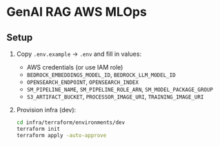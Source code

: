 # GenAI RAG AWS MLOps

## Setup

1. Copy `.env.example` → `.env` and fill in values:
   - AWS credentials (or use IAM role)
   - `BEDROCK_EMBEDDINGS_MODEL_ID`, `BEDROCK_LLM_MODEL_ID`
   - `OPENSEARCH_ENDPOINT`, `OPENSEARCH_INDEX`
   - `SM_PIPELINE_NAME`, `SM_PIPELINE_ROLE_ARN`, `SM_MODEL_PACKAGE_GROUP`
   - `S3_ARTIFACT_BUCKET`, `PROCESSOR_IMAGE_URI`, `TRAINING_IMAGE_URI`

2. Provision infra (dev):
   ```bash
   cd infra/terraform/environments/dev
   terraform init
   terraform apply -auto-approve